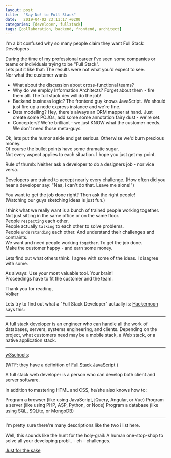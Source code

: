 ```yaml
---
layout: post
title:  "Say No! to Full Stack"
date:   2019-04-02 23:11:17 +0200
categories: [developer, fullstack]
tags: [collaboration, backend, frontend, architect]
---
```

I'm a bit confused why so many people claim they want Full Stack Developers.

During the time of my professional career i've seen some companies or teams or individuals trying to be "Full Stack".  
Lets put it like that: The results were not what you'd expect to see.   
Nor what the customer wants

* What about the discussion about cross-functional teams?
* Why do we employ Information Architects? Forget about them - fire them all. The full stack dev will do the job!
* Backend business logic? The frontend guy knows JavaScript. We should just fire up a node express instance and we're fine.
* Data modelling? Hey, there's always an ORM mapper at hand.
Just create some POJOs, add some some annotation fairy dust - we're set.
* Concepters? We're brilliant - we just KNOW what the customer needs. We don't need those meta-guys.

Ok, lets put the humor aside and get serious. Otherwise we'd burn precious money.  
Of course the bullet points have some dramatic sugar.  
Not every aspect applies to each situation. I hope you just get my point.

Rule of thumb: Neither ask a developer to do a designers job - nor vice versa.

Developers are trained to accept nearly every challenge. (How often did you hear a developer say: "Naa, i can't do that. Leave me alone!")

You want to get the job done right? Then ask the right people!  
(Watching our guys sketching ideas is just fun.)

I think what we really want is a bunch of trained people working together.  
Not just sitting in the same office or on the same floor.  
People `respecting` each other.  
People actually `talking` to each other to solve problems.  
People `understanding` each other. And understand their challenges and contraints.  
We want and need people working `together`. To get the job done.  
Make the customer happy - and earn some money.

Lets find out what others think. I agree with some of the ideas. I disagree with some.

As always: Use your most valuable tool. Your brain!  
Proceedings have to fit the customer and the team.  

Thank you for reading,  
Volker

Lets try to find out what a "Full Stack Developer" actually is:
[Hackernoon](https://hackernoon.com/6-essential-tips-on-how-to-become-a-full-stack-developer-1d10965aaead) says this:

---
A full stack developer is an engineer who can handle all the work of databases, servers, systems engineering, and clients. Depending on the project, what customers need may be a mobile stack, a Web stack, or a native application stack.

---



[w3schools](https://www.w3schools.com/whatis/whatis_fullstack.asp):

(WTF: they have a definition of [Full Stack JavaScript](https://www.w3schools.com/whatis/whatis_fullstack_js.asp) )

A full stack web developer is a person who can develop both client and server software.

In addition to mastering HTML and CSS, he/she also knows how to:

Program a browser (like using JavaScript, jQuery, Angular, or Vue)
Program a server (like using PHP, ASP, Python, or Node)
Program a database (like using SQL, SQLite, or MongoDB)

---

I'm pretty sure there're many descriptions like the two i list here.

Well, this sounds like the hunt for the holy-grail: A human one-stop-shop to solve all your developing probl.. - eh - challenges.

[Just for the sake](https://dict.leo.org/forum/viewUnsolvedquery.php?idforum=1&idThread=284063&lp=ende&lang=de)
